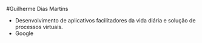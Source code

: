 #Guilherme Dias Martins 

* Desenvolvimento de aplicativos facilitadores da vida diária e solução de processos virtuais.
* Google
